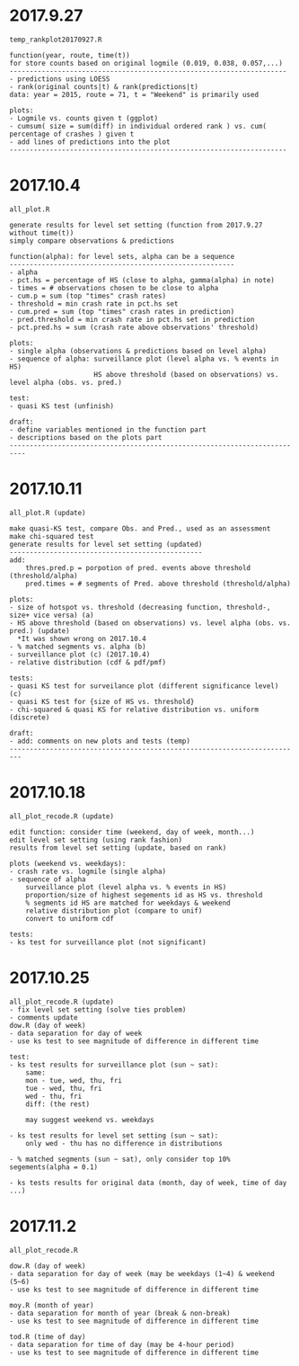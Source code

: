 # 2017.9.27
    temp_rankplot20170927.R
    
    function(year, route, time(t)) 
    for store counts based on original logmile (0.019, 0.038, 0.057,...)
    ---------------------------------------------------------------------
    - predictions using LOESS
    - rank(original counts|t) & rank(predictions|t)
    data: year = 2015, route = 71, t = "Weekend" is primarily used
    
    plots:
    - Logmile vs. counts given t (ggplot)
    - cumsum( size = sum(diff) in individual ordered rank ) vs. cum( percentage of crashes ) given t
    - add lines of predictions into the plot
    ---------------------------------------------------------------------


# 2017.10.4
    all_plot.R
    
    generate results for level set setting (function from 2017.9.27 without time(t))
    simply compare observations & predictions
    
    function(alpha): for level sets, alpha can be a sequence
    --------------------------------------------------------
    - alpha
    - pct.hs = percentage of HS (close to alpha, gamma(alpha) in note)
    - times = # observations chosen to be close to alpha
    - cum.p = sum (top "times" crash rates)
    - threshold = min crash rate in pct.hs set
    - cum.pred = sum (top "times" crash rates in prediction)
    - pred.threshold = min crash rate in pct.hs set in prediction
    - pct.pred.hs = sum (crash rate above observations' threshold)
    
    plots:
    - single alpha (observations & predictions based on level alpha)
    - sequence of alpha: surveillance plot (level alpha vs. % events in HS)
                         HS above threshold (based on observations) vs. level alpha (obs. vs. pred.)
    
    test:
    - quasi KS test (unfinish)
    
    draft:
    - define variables mentioned in the function part
    - descriptions based on the plots part
    --------------------------------------------------------------------------
    
  
# 2017.10.11
    all_plot.R (update)
    
    make quasi-KS test, compare Obs. and Pred., used as an assessment
    make chi-squared test
    generate results for level set setting (updated)
    ------------------------------------------------
    add:
        thres.pred.p = porpotion of pred. events above threshold (threshold/alpha)
        pred.times = # segments of Pred. above threshold (threshold/alpha)
    
    plots:
    - size of hotspot vs. threshold (decreasing function, threshold-, size+ vice versa) (a)
    - HS above threshold (based on observations) vs. level alpha (obs. vs. pred.) (update)
      *It was shown wrong on 2017.10.4
    - % matched segments vs. alpha (b)
    - surveillance plot (c) (2017.10.4)
    - relative distribution (cdf & pdf/pmf)
    
    tests:
    - quasi KS test for surveilance plot (different significance level) (c)
    - quasi KS test for {size of HS vs. threshold}
    - chi-squared & quasi KS for relative distribution vs. uniform (discrete)
    
    draft:
    - add: comments on new plots and tests (temp)
    -------------------------------------------------------------------------
    
    
# 2017.10.18
    all_plot_recode.R (update)
    
    edit function: consider time (weekend, day of week, month...)
    edit level set setting (using rank fashion)
    results from level set setting (update, based on rank)
    
    plots (weekend vs. weekdays):
    - crash rate vs. logmile (single alpha)
    - sequence of alpha
        surveillance plot (level alpha vs. % events in HS)
        proportion/size of highest segements id as HS vs. threshold
        % segments id HS are matched for weekdays & weekend
        relative distribution plot (compare to unif)
        convert to uniform cdf
 
    tests:  
    - ks test for surveillance plot (not significant)


# 2017.10.25
    all_plot_recode.R (update)
    - fix level set setting (solve ties problem)
    - comments update
    dow.R (day of week)
    - data separation for day of week
    - use ks test to see magnitude of difference in different time
    
    test:
    - ks test results for surveillance plot (sun ~ sat):
        same:
        mon - tue, wed, thu, fri
        tue - wed, thu, fri
        wed - thu, fri
        diff: (the rest)
        
        may suggest weekend vs. weekdays
        
    - ks test results for level set setting (sun ~ sat):
        only wed - thu has no difference in distributions
    
    - % matched segments (sun ~ sat), only consider top 10% segements(alpha = 0.1)
    
    - ks tests results for original data (month, day of week, time of day ...)


# 2017.11.2
    all_plot_recode.R
    
    dow.R (day of week)
    - data separation for day of week (may be weekdays (1~4) & weekend (5~6)
    - use ks test to see magnitude of difference in different time
    
    moy.R (month of year)
    - data separation for month of year (break & non-break)
    - use ks test to see magnitude of difference in different time
    
    tod.R (time of day)
    - data separation for time of day (may be 4-hour period)
    - use ks test to see magnitude of difference in different time
